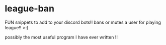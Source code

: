 # league-ban

FUN snippets to add to your discord bots!! bans or mutes a user for playing league!! >:)

possibly the most useful program I have ever written !!

